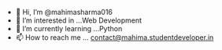- 👋 Hi, I’m @mahimasharma016
- 👀 I’m interested in ...Web Development
- 🌱 I’m currently learning ...Python
- 📫 How to reach me ... contact@mahima.studentdeveloper.in

<!---
mahimasharma016/mahimasharma016 is a ✨ special ✨ repository because its `README.md` (this file) appears on your GitHub profile.
You can click the Preview link to take a look at your changes.
--->
